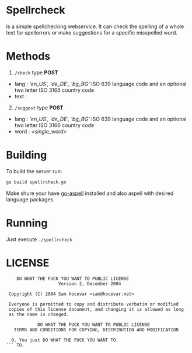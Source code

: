 # Spellrcheck

Is a simple spellchecking webservice. It can check the spelling of a whole text for spellerrors or make suggestions for a specific misspelled word.

# Methods

1. `/check` type **POST**
  * lang : *'en_US', 'de_DE', 'bg_BG'* ISO 639 language code and an optional two letter ISO 3166 country code
  * text : *<long text>*

2. `/suggest` type **POST**
  * lang : *'en_US', 'de_DE', 'bg_BG'* ISO 639 language code and an optional two letter ISO 3166 country code
  * word : *<single_word>*

# Building

To build the server run:

```bash
go build spellrcheck.go
```

Make shure your have [go-aspell](http://github.com/trustmaster/go-aspell) installed and also aspell with desired language packages

# Running

Just execute `./spellrcheck`

# LICENSE

```
	DO WHAT THE FUCK YOU WANT TO PUBLIC LICENSE
                    Version 2, December 2004

 Copyright (C) 2004 Sam Hocevar <sam@hocevar.net>

 Everyone is permitted to copy and distribute verbatim or modified
 copies of this license document, and changing it is allowed as long
 as the name is changed.

            DO WHAT THE FUCK YOU WANT TO PUBLIC LICENSE
   TERMS AND CONDITIONS FOR COPYING, DISTRIBUTION AND MODIFICATION

  0. You just DO WHAT THE FUCK YOU WANT TO.
``` TO.
```